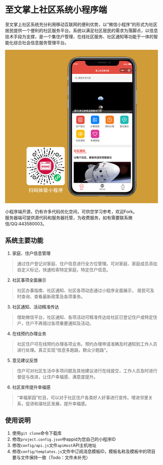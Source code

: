 # 至文掌上社区系统小程序端
至文掌上社区系统充分利用移动互联网的便利优势，以“微信小程序”的形式为社区居民提供一个便利的社区服务平台。系统以满足社区居民的需求为落脚点，以信息技术手段为支撑，是一个集住户管理、在线社区服务、社区通知等功能于一体的智能化综合社会信息服务管理平台。

![掌上社区小程序](./readme/image.jpg)

小程序端开源，仍有许多代码优化空间，可供您学习参考，欢迎Fork。  
服务器端可提供源代码和服务器托管，为收费服务，如有需要联系微信/QQ:443580003。

## 系统主要功能 

1. 家庭、住户信息管理
> 通过住户登记对家庭、住户信息进行全方位管理。可对家庭、家庭成员添加自定义标记，快速检索特定家庭，特定住户信息。 

2. 社区事项全面展示 
> 社区办事指南、社区通知、社区各项动态通过小程序全面展示， 居民可及时查询、查看最新政策及各项事务。

3. 社区通知、活动精准传达
> 借助微信平台，社区通知、各项活动可精准传达给社区已登记住户或特定住户，住户不再错过各项重要通知及活动。

4. 在线预约办理业务 
> 社区住户可在线预约办理各项业务。预约办理申请准确及时通知到工作人员进行处理。真正实现“信息多跑路，群众少跑路”。

5. 意见建议反馈
> 住户可对社区生活中多项问题及其他建议进行在线提交，工作人员及时进行督促与改进，让住户幸福感、满意度提升。

6. 社区宣传提升幸福感 
>“幸福家园”栏目，可以对于社区住户各类好人好事进行宣传。增进邻里关系，促进和谐社区发展，提升幸福感。

## 使用说明
1. 使用`git clone`命令下载库 
2. 修改`project.config.json`中appid为您自己的小程序ID
3. 修改`config/api.js`文件`apiHost`API主机地址
4. 修改`config/templates.js`文件中订阅消息模板ID，模板名称及模板中的项目要与文件保持一致（Todo：文件未补充）